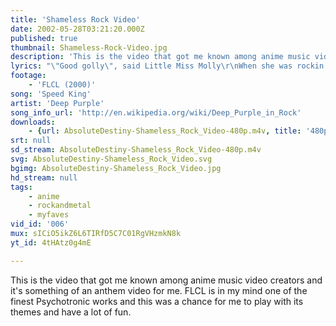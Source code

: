 ```yaml
---
title: 'Shameless Rock Video'
date: 2002-05-28T03:21:20.000Z
published: true
thumbnail: Shameless-Rock-Video.jpg
description: 'This is the video that got me known among anime music video creators and it''s something of an anthem video for me. FLCL is in my mind one of the finest Psychotronic works and this was a chance for me to play with its themes and have a lot of fun.'
lyrics: "\"Good golly\", said Little Miss Molly\r\nWhen she was rockin' in the House Of Blue Light\r\nTutti Frutti was, oh, so rooty\r\nRockin' to the east and west\r\n\r\nLucille was, oh, so real\r\nWhen she didn't do her daddy's will\r\nCome on, baby, drive me crazy, do it, do it\r\n\r\n'Cause I'm a Speed King, you've got to hear me sing\r\nYeah, I'm a Speed King, see me fly\r\n\r\n'Cause I'm a Speed King, you've got to hear me sing\r\nYeah, I'm a Speed King, see me fly\r\nI'm a Speed King, you've got to hear me sing\r\n\r\nYeah, I'm a Speed King, see me"
footage:
    - 'FLCL (2000)'
song: 'Speed King'
artist: 'Deep Purple'
song_info_url: 'http://en.wikipedia.org/wiki/Deep_Purple_in_Rock'
downloads:
    - {url: AbsoluteDestiny-Shameless_Rock_Video-480p.m4v, title: '480p mp4', width: 640, height: 480, mimetype: video/mp4}
srt: null
sd_stream: AbsoluteDestiny-Shameless_Rock_Video-480p.m4v
svg: AbsoluteDestiny-Shameless_Rock_Video.svg
bgimg: AbsoluteDestiny-Shameless_Rock_Video.jpg
hd_stream: null
tags:
    - anime
    - rockandmetal
    - myfaves
vid_id: '006'
mux: sICiO5ikZ6L6TIRfD5C7C01RgVHzmkN8k
yt_id: 4tHAtz0g4mE

---
```

This is the video that got me known among anime music video creators and it's something of an anthem video for me. FLCL is in my mind one of the finest Psychotronic works and this was a chance for me to play with its themes and have a lot of fun.
